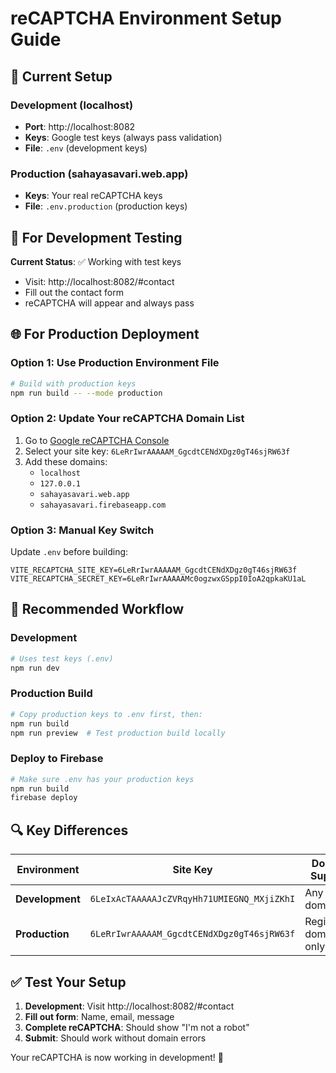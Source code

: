 # reCAPTCHA Environment Setup Guide

## 🔧 **Current Setup**

### **Development (localhost)**
- **Port**: http://localhost:8082
- **Keys**: Google test keys (always pass validation)
- **File**: `.env` (development keys)

### **Production (sahayasavari.web.app)**
- **Keys**: Your real reCAPTCHA keys
- **File**: `.env.production` (production keys)

## 🚀 **For Development Testing**

**Current Status**: ✅ Working with test keys
- Visit: http://localhost:8082/#contact
- Fill out the contact form
- reCAPTCHA will appear and always pass

## 🌐 **For Production Deployment**

### **Option 1: Use Production Environment File**
```bash
# Build with production keys
npm run build -- --mode production
```

### **Option 2: Update Your reCAPTCHA Domain List**
1. Go to [Google reCAPTCHA Console](https://www.google.com/recaptcha/admin)
2. Select your site key: `6LeRrIwrAAAAAM_GgcdtCENdXDgz0gT46sjRW63f`
3. Add these domains:
   - `localhost`
   - `127.0.0.1`  
   - `sahayasavari.web.app`
   - `sahayasavari.firebaseapp.com`

### **Option 3: Manual Key Switch**
Update `.env` before building:
```env
VITE_RECAPTCHA_SITE_KEY=6LeRrIwrAAAAAM_GgcdtCENdXDgz0gT46sjRW63f
VITE_RECAPTCHA_SECRET_KEY=6LeRrIwrAAAAAMc0ogzwxGSppI0IoA2qpkaKU1aL
```

## 🎯 **Recommended Workflow**

### **Development**
```bash
# Uses test keys (.env)
npm run dev
```

### **Production Build**
```bash
# Copy production keys to .env first, then:
npm run build
npm run preview  # Test production build locally
```

### **Deploy to Firebase**
```bash
# Make sure .env has your production keys
npm run build
firebase deploy
```

## 🔍 **Key Differences**

| Environment | Site Key | Domain Support | Validation |
|------------|----------|----------------|------------|
| **Development** | `6LeIxAcTAAAAAJcZVRqyHh71UMIEGNQ_MXjiZKhI` | Any domain | Always passes |
| **Production** | `6LeRrIwrAAAAAM_GgcdtCENdXDgz0gT46sjRW63f` | Registered domains only | Real validation |

## ✅ **Test Your Setup**

1. **Development**: Visit http://localhost:8082/#contact
2. **Fill out form**: Name, email, message
3. **Complete reCAPTCHA**: Should show "I'm not a robot"
4. **Submit**: Should work without domain errors

Your reCAPTCHA is now working in development! 🎉
